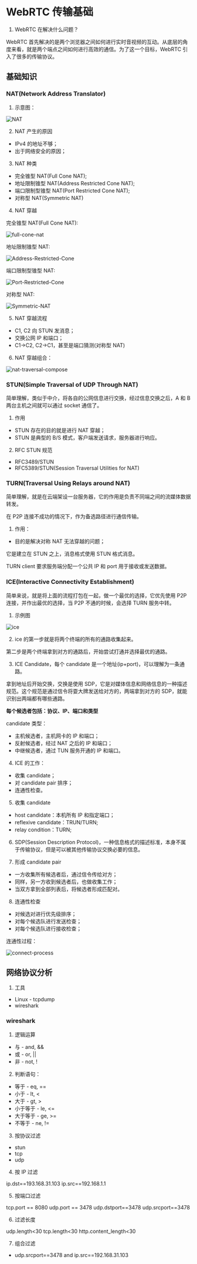 # WebRTC 传输基础

1. WebRTC 在解决什么问题？

WebRTC 首先解决的是两个浏览器之间如何进行实时音视频的互动。从底层的角度来看，就是两个端点之间如何进行高效的通信。为了这一个目标，WebRTC 引入了很多的传输协议。

## 基础知识

### NAT(Network Address Translator)

1. 示意图：

![NAT](../assets/images/NAT.jpg)

2. NAT 产生的原因

- IPv4 的地址不够；
- 出于网络安全的原因；

3. NAT 种类

- 完全锥型 NAT(Full Cone NAT);
- 地址限制锥型 NAT(Address Restricted Cone NAT);
- 端口限制型锥型 NAT(Port Restricted Cone NAT);
- 对称型 NAT(Symmetric NAT)

4. NAT 穿越

完全锥型 NAT(Full Cone NAT):

![full-cone-nat](../assets/images/full-cone-nat.jpg)

地址限制锥型 NAT:

![Address-Restricted-Cone](../assets/images/Address-Restricted-Cone.jpg)

端口限制型锥型 NAT:

![Port-Restricted-Cone](../assets/images/Port-Restricted-Cone.jpg)

对称型 NAT:

![Symmetric-NAT](../assets/images/Symmetric-NAT.jpg)

5. NAT 穿越流程

- C1, C2 向 STUN 发消息；
- 交换公网 IP 和端口；
- C1->C2, C2->C1，甚至是端口猜测(对称型 NAT)

6. NAT 穿越组合：

![nat-traversal-compose](../assets/images/nat-traversal-compose.jpg)

### STUN(Simple Traversal of UDP Through NAT)

简单理解，类似于中介，将各自的公网信息进行交换，经过信息交换之后，A 和 B 两台主机之间就可以通过 socket 通信了。

1. 作用

- STUN 存在的目的就是进行 NAT 穿越；
- STUN 是典型的 B/S 模式，客户端发送请求，服务器进行响应。

2. RFC STUN 规范

- RFC3489/STUN
- RFC5389/STUN(Session Traversal Utilities for NAT)

### TURN(Traversal Using Relays around NAT)

简单理解，就是在云端架设一台服务器，它的作用是负责不同端之间的流媒体数据转发。

在 P2P 连接不成功的情况下，作为备选路径进行通信传输。

1. 作用：

- 目的是解决对称 NAT 无法穿越的问题；

它是建立在 STUN 之上，消息格式使用 STUN 格式消息。

TURN client 要求服务端分配一个公共 IP 和 port 用于接收或发送数据。

### ICE(Interactive Connectivity Establishment)

简单来说，就是将上面的流程打包在一起，做一个最优的选择，它优先使用 P2P 连接，并作出最优的选择，当 P2P 不通的时候，会选择 TURN 服务中转。

1. 示例图

![ice](../assets/images/ice.jpg)

2. ice 的第一步就是将两个终端的所有的通路收集起来。

第二步是两个终端拿到对方的通路后，开始尝试打通并选择最优的通路。

3. ICE Candidate，每个 candidate 是一个地址(ip+port)，可以理解为一条通路。

拿到地址后开始交换，交换是使用 SDP，它是对媒体信息和网络信息的一种描述规范。这个规范是通过信令将耍大牌发送给对方的，两端拿到对方的 SDP，就能识别出两端都有哪些通路。

**每个候选者包括：协议、IP、端口和类型**

candidate 类型：

- 主机候选者，主机网卡的 IP 和端口；
- 反射候选者，经过 NAT 之后的 IP 和端口；
- 中继候选者，通过 TUN 服务开通的 IP 和端口。

4. ICE 的工作：

- 收集 candidate；
- 对 candidate pair 排序；
- 连通性检查。

5. 收集 candidate

- host candidate：本机所有 IP 和指定端口；
- reflexive candidate：TRUN/TURN;
- relay condition：TURN;

6. SDP(Session Description Protocol)，一种信息格式的描述标准，本身不属于传输协议，但是可以被其他传输协议交换必要的信息。

7. 形成 candidate pair

- 一方收集所有候选者后，通过信令传给对方；
- 同样，另一方收到候选者后，也做收集工作；
- 当双方拿到全部列表后，将候选者形成匹配对。

8. 连通性检查

- 对候选对进行优先级排序；
- 对每个候选队进行发送检查；
- 对每个候选队进行接收检查；

连通性过程：

![connect-process](../assets/images/connect-process.jpg)

## 网络协议分析

1. 工具

- Linux - tcpdump
- wireshark

### wireshark

1. 逻辑运算

- 与 - and, &&
- 或 - or, ||
- 非 - not, !

2. 判断语句：

- 等于 - eq, ==
- 小于 - lt, <
- 大于 - gt, >
- 小于等于 - le, <=
- 大于等于 - ge, >=
- 不等于 - ne, !=

3. 按协议过滤

- stun
- tcp
- udp

4. 按 IP 过滤

ip.dst==193.168.31.103
ip.src==192.168.1.1

5. 按端口过滤

tcp.port == 8080
udp.port == 3478
udp.dstport==3478
udp.srcport==3478

6. 过滤长度

udp.length<30
tcp.length<30
http.content_length<30

7. 组合过滤

- udp.srcport==3478 and ip.src==192.168.31.103
